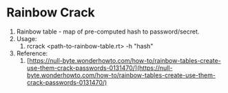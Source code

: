 # Rainbow Crack

1. Rainbow table - map of pre-computed hash to password/secret.
2. Usage:
   1. rcrack \<path-to-rainbow-table.rt> -h "hash"
3. Reference:
   1. [https://null-byte.wonderhowto.com/how-to/rainbow-tables-create-use-them-crack-passwords-0131470/](https://null-byte.wonderhowto.com/how-to/rainbow-tables-create-use-them-crack-passwords-0131470/)
